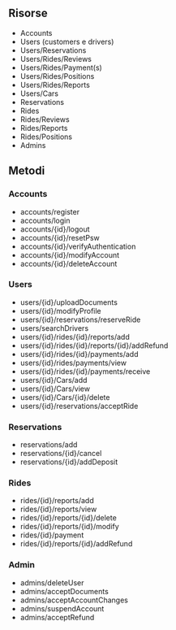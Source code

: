 ## Risorse 
- Accounts
- Users (customers e drivers)
- Users/Reservations
- Users/Rides/Reviews
- Users/Rides/Payment(s)
- Users/Rides/Positions
- Users/Rides/Reports
- Users/Cars
- Reservations
- Rides
- Rides/Reviews
- Rides/Reports
- Rides/Positions
- Admins

## Metodi
### Accounts
- accounts/register 
- accounts/login 
- accounts/{id}/logout
- accounts/{id}/resetPsw
- accounts/{id}/verifyAuthentication
- accounts/{id}/modifyAccount
- accounts/{id}/deleteAccount
### Users
- users/{id}/uploadDocuments
- users/{id}/modifyProfile
- users/{id}/reservations/reserveRide 
- users/searchDrivers
- users/{id}/rides/{id}/reports/add
- users/{id}/rides/{id}/reports/{id}/addRefund
- users/{id}/rides/{id}/payments/add
- users/{id}/rides/payments/view
- users/{id}/rides/{id}/payments/receive
- users/{id}/Cars/add
- users/{id}/Cars/view
- users/{id}/Cars/{id}/delete
- users/{id}/reservations/acceptRide
### Reservations
- reservations/add
- reservations/{id}/cancel
- reservations/{id}/addDeposit
### Rides
- rides/{id}/reports/add
- rides/{id}/reports/view
- rides/{id}/reports/{id}/delete
- rides/{id}/reports/{id}/modify
- rides/{id}/payment
- rides/{id}/reports/{id}/addRefund
### Admin
- admins/deleteUser
- admins/acceptDocuments
- admins/acceptAccountChanges
- admins/suspendAccount
- admins/acceptRefund



